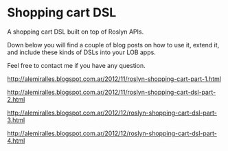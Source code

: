 # Shopping cart DSL
A shopping cart DSL built on top of Roslyn APIs.

Down below you will find a couple of blog posts on how to use it, extend it, and include these kinds of DSLs into your LOB apps.

Feel free to contact me if you have any question.


http://alemiralles.blogspot.com.ar/2012/11/roslyn-shopping-cart-part-1.html

http://alemiralles.blogspot.com.ar/2012/11/roslyn-shopping-cart-dsl-part-2.html

http://alemiralles.blogspot.com.ar/2012/12/roslyn-shopping-cart-dsl-part-3.html

http://alemiralles.blogspot.com.ar/2012/12/roslyn-shopping-cart-dsl-part-4.html
